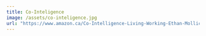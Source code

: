 ```yaml
---
title: Co-Inteligence
image: /assets/co-inteligence.jpg
url: "https://www.amazon.ca/Co-Intelligence-Living-Working-Ethan-Mollick/dp/059371671X/ref=sr_1_2?sr=8-2"
---
```

